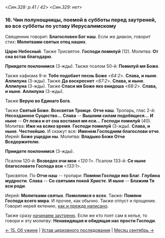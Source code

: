 
<*Син.328: p.41 / 42*>
<*Син.329: нет*>

### 16. Чин полунощницы, поемой в субботы перед заутреней, во все субботы по уставу Иерусалимскому

Священник говорит: **Благословен Бог наш**. 
Если же диакон, говорит стих: **Молитвами святых отец наших**. 

**Царю Небесный**. Также Трисвятое. **Господи помилуй** (12). 
Молитва: **От сна встав благодарю**. 

**Приидете поклонимся** (3-жды).
Также псалом 50-й: **Помилуй мя Боже**. 

Также кафизма 9-я: **Тобе подобает песнь Боже** <*64:2*>. 
**Слава, и ныне**. **Аллилуиа** (3-жды). 
Также **Да воскреснет** <*67:2*>.
**Слава, и ныне**. **Аллилуиа** (3-жды).
Также **Спаси мя Боже яко внидоша** <*68:2*>.
**Слава, и ныне**. **Аллилуиа** (3-жды).

Также **Верую во Единаго Бога**. 

Также **Святый Боже**. **Всесвятая Троице**. **Отче наш**. 
Тропарь, глас 2-й: **Несозданное Существо...**
**Слава** -- **Вышним силам подобящеся...** 
**И ныне** -- **От ложа и от сна воставил мя еси...**
**Господи помилуй** (40). 
Молитва: **Иже на всяко время**. 
**Господи помилуй** (3-жды). 
**Слава, и ныне**. **Честнейшю**. 
И скажут все: **Именем Господним благослови отче**. 
Иерей: **Боже ущедри ны**. 
Молитва: **Владыко Боже Отче Вседержителю**. 

**Приидете поклонимся** (3-жды).

Псалом 120-й: **Возведох очи мои** <*120:1*>.
Псалом 133-й: **Се ныне благословите Господа вси** <*133:1*>.

Трисвятое. По **Отче наш** -- тропари: **Помяни Господи яко Благ**.
**Глубина мудрости**.
**Слава** -- **Со святыми покой Христе**.
**И ныне** -- **Блажим Тя вси роди**.

Иерей: **Молитвами святых**. 
**Помолимся о всех**. Также: **Помяни Господи всего мира**. 
И прочее, как обычно. Также отпуст и прощение. 
Говорит иерей ектению, [как и прежде написано](009.md).  

Также сразу [начинаем заутреню](010.md). Если же кто поет сам в келье, 
то говори и эту молитву: **Ненавидящая и обидящая нас прости Господи**.

[← 15. Об ужине](015.md)
| [Устав церковного последования](README.md)
| [Месяц сентябрь →](../../../09_september/README.md)
